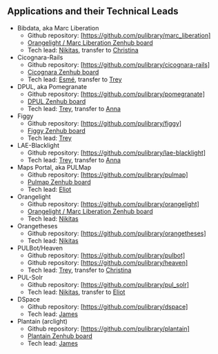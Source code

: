 ## Applications and their Technical Leads
* Bibdata, aka Marc Liberation
  * Github repository: [https://github.com/pulibrary/marc_liberation]
  * [Orangelight / Marc Liberation Zenhub board](https://app.zenhub.com/workspaces/orangelightmarcliberation-571691cab409d8d821b873be/board?repos=21954918)
  * Tech lead: [Nikitas](https://github.com/tampakis), transfer to [Christina](https://github.com/christinach)
* Cicognara-Rails
  * Github repository: [https://github.com/pulibrary/cicognara-rails]
  * [Cicognara Zenhub board](https://app.zenhub.com/workspaces/cicognara-5cf11cb3689f9c7a4ead9571/board?repos=57136753)
  * Tech lead: [Esmé](https://github.com/escowles), transfer to [Trey](https://github.com/tpendragon)
* DPUL, aka Pomegranate
  * Github repository: [https://github.com/pulibrary/pomegranate]
  * [DPUL Zenhub board](https://app.zenhub.com/workspaces/dpul-5cc9dbb2262a972347170639/board?repos=49439415&showEstimates=false&showReleases=false)
  * Tech lead: [Trey](https://github.com/tpendragon), transfer to [Anna](https://github.com/hackmastera)
* Figgy
  * Github repository: [https://github.com/pulibrary/figgy]
  * [Figgy Zenhub board](https://app.zenhub.com/workspaces/figgystudio-5c06d2e24b5806bc2bfa890b/board)
  * Tech lead: [Trey](https://github.com/tpendragon)
* LAE-Blacklight
  * Github repository: [https://github.com/pulibrary/lae-blacklight]
  * Tech lead: [Trey](https://github.com/tpendragon), transfer to [Anna](https://github.com/hackmastera)
* Maps Portal, aka PULMap
  * Github repository: [https://github.com/pulibrary/pulmap]
  * [Pulmap Zenhub board](https://app.zenhub.com/workspaces/pulmap-5cf5538c08e7e9307cd79c45/board?repos=26446857)
  * Tech lead: [Eliot](https://github.com/eliotjordan)
* Orangelight
  * Github repository: [https://github.com/pulibrary/orangelight]
  * [Orangelight / Marc Liberation Zenhub board](https://app.zenhub.com/workspaces/orangelightmarcliberation-571691cab409d8d821b873be/board?repos=21954918)
  * Tech lead: [Nikitas](https://github.com/tampakis)
* Orangetheses
  * Github repository: [https://github.com/pulibrary/orangetheses]
  * Tech lead: [Nikitas](https://github.com/tampakis)
* PULBot/Heaven
  * Github repository: [https://github.com/pulibrary/pulbot]
  * Github repository: [https://github.com/pulibrary/heaven]
  * Tech lead: [Trey](https://github.com/tpendragon), transfer to [Christina](https://github.com/christinach)
* PUL-Solr
  * Github repository: [https://github.com/pulibrary/pul_solr]
  * Tech lead: [Nikitas](https://github.com/tampakis), transfer to [Eliot](https://github.com/eliotjordan)
* DSpace
  * Github repository: [https://github.com/pulibrary/dspace]
  * Tech lead: [James](https://github.com/jrgriffiniii)
* Plantain (arclight)
  * Github repository: [https://github.com/pulibrary/plantain]
  * [Plantain Zenhub board](https://app.zenhub.com/workspaces/plantain-5da4b7d9f037f100019dba23/board?repos=157741631)
  * Tech lead: [James](https://github.com/jrgriffiniii)
